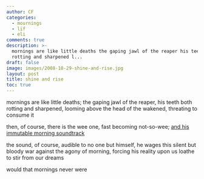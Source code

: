```yaml
---
author: CF
categories:
  - mournings
  - lïf
  - eli
comments: true
description: >-
  mornings are like little deaths the gaping jawl of the reaper his teeth both
  rotting and sharpened l...
draft: false
image: images/2008-10-29-shine-and-rise.jpg
layout: post
title: shine and rise
toc: true
---
```

    
mornings are like little deaths; the gaping jawl of the reaper, his teeth both rotting and sharpened, looming above the head of the wakened, threating to consume it    
    
then, of course, there is the wee one, fast becoming not-so-wee; [and his immutable morning soundtrack](http://www.last.fm/music/Raffi/_/Rise+and+Shine)    
    
the sound, of course, audible to no one but himself, he wages this silent but bloody war against the agony of morning, forcing his reality upon us loathe to stir from our dreams    
    
would that mornings never were    
